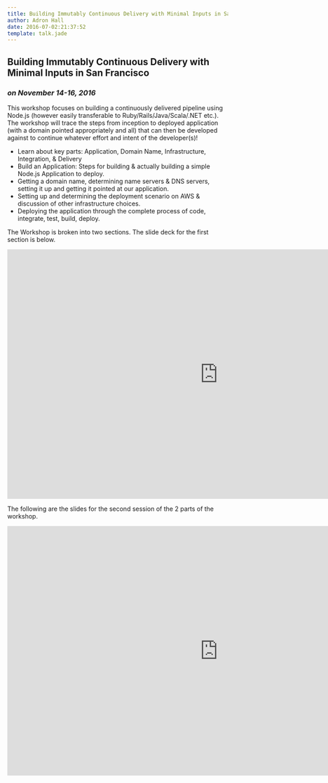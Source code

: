 ```yaml
---
title: Building Immutably Continuous Delivery with Minimal Inputs in San Francisco
author: Adron Hall
date: 2016-07-02:21:37:52
template: talk.jade
---
```

## Building Immutably Continuous Delivery with Minimal Inputs in San Francisco
### *on November 14-16, 2016*

This workshop focuses on building a continuously delivered pipeline using Node.js (however easily transferable to Ruby/Rails/Java/Scala/.NET etc.). The workshop will trace the steps from inception to deployed application (with a domain pointed appropriately and all) that can then be developed against to continue whatever effort and intent of the developer(s)!

* Learn about key parts: Application, Domain Name, Infrastructure, Integration, & Delivery
* Build an Application: Steps for building & actually building a simple Node.js Application to deploy.
* Getting a domain name, determining name servers & DNS servers, setting it up and getting it pointed at our application.
* Setting up and determining the deployment scenario on AWS & discussion of other infrastructure choices.
* Deploying the application through the complete process of code, integrate, test, build, deploy.

The Workshop is broken into two sections. The slide deck for the first section is below.

<iframe src="https://docs.google.com/presentation/d/1X5gViz85wrmcdFvrpFddrJqrckiUCuXcR7s3AEJiSMQ/embed?start=true&loop=false&delayms=3000" frameborder="0" width="960" height="569" allowfullscreen="true" mozallowfullscreen="true" webkitallowfullscreen="true"></iframe>

The following are the slides for the second session of the 2 parts of the workshop.

<iframe src="https://docs.google.com/presentation/d/1fFF724yoE5WAkPw8h9skjIOKFqRqsVA8GQ09g0DYbmQ/embed?start=true&loop=false&delayms=3000" frameborder="0" width="960" height="569" allowfullscreen="true" mozallowfullscreen="true" webkitallowfullscreen="true"></iframe>
